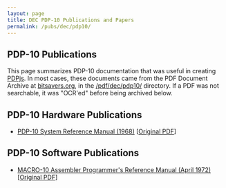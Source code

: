 ```yaml
---
layout: page
title: DEC PDP-10 Publications and Papers
permalink: /pubs/dec/pdp10/
---
```


PDP-10 Publications
-------------------

This page summarizes PDP-10 documentation that was useful in creating [PDPjs](/docs/pdpjs/).  In most cases,
these documents came from the PDF Document Archive at [bitsavers.org](http://bitsavers.org),  in the [/pdf/dec/pdp10/](http://bitsavers.org/pdf/dec/pdp10/)
directory.  If a PDF was not searchable, it was "OCR'ed" before being archived below. 

PDP-10 Hardware Publications
----------------------------

- [PDP-10 System Reference Manual (1968)](http://archive.pcjs.org/pubs/dec/pdp10/ka10/DEC-10-HGAA-D_PDP-10_System_Reference_Manual_May1968.pdf) [[Original PDF](http://bitsavers.trailing-edge.com/pdf/dec/pdp10/KA10/DEC-10-HGAA-D_PDP-10_System_Reference_Manual_May1968.pdf)]

PDP-10 Software Publications
----------------------------

- [MACRO-10 Assembler Programmer's Reference Manual (April 1972)](http://archive.pcjs.org/pubs/dec/pdp10/tops10/02_1973AsmRef_macro.pdf) [[Original PDF](http://bitsavers.informatik.uni-stuttgart.de/pdf/dec/pdp10/TOPS10/1973_Assembly_Language_Handbook/02_1973AsmRef_macro.pdf)]
